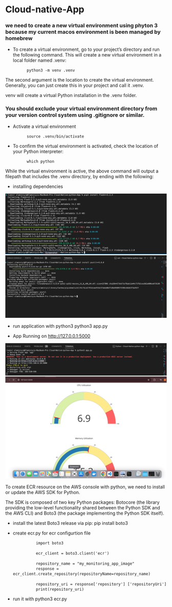 # Cloud-native-App

### we need to create a new virtual environment using phyton 3 because my current macos environment is been managed by homebrew

- To create a virtual environment, go to your project’s directory and run the following command. This will create a new virtual environment in a local folder named .venv:

            python3 -m venv .venv

The second argument is the location to create the virtual environment. Generally, you can just create this in your project and call it .venv.

venv will create a virtual Python installation in the .venv folder.
### You should exclude your virtual environment directory from your version control system using .gitignore or similar.

- Activate a virtual environment

            source .venv/bin/activate

- To confirm the virtual environment is activated, check the location of your Python interpreter:

            which python

While the virtual environment is active, the above command will output a filepath that includes the .venv directory, by ending with the following:


- installing dependencies

![alt text](images/1.1.png)
![alt text](images/1.2.png)

- run application with python3
            python3 app.py

- App Running on http://127.0.0.1:5000

![alt text](images/1.3.png)
![alt text](images/1.4.png)


To create  ECR resource on the AWS console with python, we need to  install or update the AWS SDK for Python.

The SDK is composed of two key Python packages: Botocore (the library providing the low-level functionality shared between the Python SDK and the AWS CLI) and Boto3 (the package implementing the Python SDK itself).

- install the latest Boto3 release via pip:
            pip install boto3


- create ecr.py for ecr configurtion file

                import boto3

                ecr_client = boto3.client('ecr')

                repository_name = "my_monitoring_app_image"
                response = ecr_client.create_repository(repositoryName=repository_name)

                repository_uri = response['repository'] ['repositoryUri']
                print(repository_uri)

- run it with python3 ecr.py